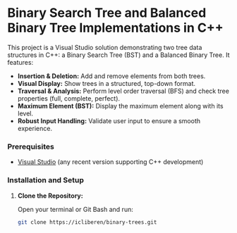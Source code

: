 # Binary Search Tree and Balanced Binary Tree Implementations in C++

This project is a Visual Studio solution demonstrating two tree data structures in C++: a Binary Search Tree (BST) and a Balanced Binary Tree. It features:

- **Insertion & Deletion:** Add and remove elements from both trees.
- **Visual Display:** Show trees in a structured, top-down format.
- **Traversal & Analysis:** Perform level order traversal (BFS) and check tree properties (full, complete, perfect).
- **Maximum Element (BST):** Display the maximum element along with its level.
- **Robust Input Handling:** Validate user input to ensure a smooth experience.



### Prerequisites

- [Visual Studio](https://visualstudio.microsoft.com/) (any recent version supporting C++ development)

### Installation and Setup

1. **Clone the Repository:**

   Open your terminal or Git Bash and run:

   ```bash
   git clone https://icliberen/binary-trees.git
